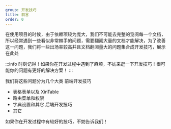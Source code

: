 ```yaml
---
group: 开发技巧
title: 前言
order: 0
---
```


在使用项目的时候，由于依赖项较为庞大，我们不可能去完整的览阅每一个文档，所以经常遇到一些看似非常棘手的问题，需要翻阅大量的文档才能解决，为了改善这一问题，我们将一些出场率较高并且文档翻阅量大的问题集合成开发技巧，展示在此处

:::info
时刻记得！如果你在开发过程中遇到了麻烦，不妨来逛一下开发技巧！很可能你的问题有更好的解决方案！
:::

我们将这些问题分为几个大类
前端开发技巧

- 表格表单以及 XinTable
- 路由菜单和权限
- 字典设置和其它
  后端开发技巧
- 其它

如果你在开发过程中有较好的技巧，不妨告诉我们！
